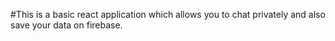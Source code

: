 #This is a basic react application which allows you to chat privately and also save your data on firebase.
